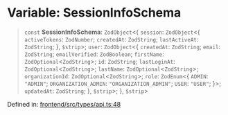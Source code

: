 # Variable: SessionInfoSchema

> `const` **SessionInfoSchema**: `ZodObject`\<\{ `session`: `ZodObject`\<\{ `activeTokens`: `ZodNumber`; `createdAt`: `ZodString`; `lastActiveAt`: `ZodString`; \}, `$strip`\>; `user`: `ZodObject`\<\{ `createdAt`: `ZodString`; `email`: `ZodString`; `emailVerified`: `ZodBoolean`; `firstName`: `ZodOptional`\<`ZodString`\>; `id`: `ZodString`; `lastLoginAt`: `ZodOptional`\<`ZodString`\>; `lastName`: `ZodOptional`\<`ZodString`\>; `organizationId`: `ZodOptional`\<`ZodString`\>; `role`: `ZodEnum`\<\{ `ADMIN`: `"ADMIN"`; `ORGANIZATION_ADMIN`: `"ORGANIZATION_ADMIN"`; `USER`: `"USER"`; \}\>; `updatedAt`: `ZodString`; \}, `$strip`\>; \}, `$strip`\>

Defined in: [frontend/src/types/api.ts:48](https://github.com/lsendel/sass/blob/ca8b2b87627589617e0de57047e1f50d53e78078/frontend/src/types/api.ts#L48)
